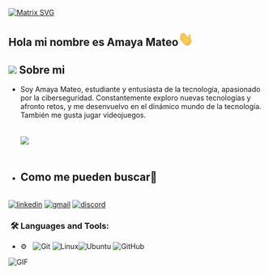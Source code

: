  [![Matrix SVG](https://raw.githubusercontent.com/rodrigograca31/rodrigograca31/master/matrix.svg)](https://www.youtube.com/watch?v=SDkAGkd4NLc) 
<h2> Hola mi nombre es Amaya Mateo<img src="https://raw.githubusercontent.com/ABSphreak/ABSphreak/master/gifs/Hi.gif" width="30px"></h2>
 </p>

## <picture><img src = "https://github.com/7oSkaaa/7oSkaaa/blob/main/Images/about_me.gif?raw=true" width = 50px></picture> Sobre mi

- Soy Amaya Mateo, estudiante y entusiasta de la tecnología, apasionado por la ciberseguridad. Constantemente exploro nuevas tecnologías y afronto retos, y me desenvuelvo en el dinámico mundo de la tecnología. También me gusta jugar videojuegos.<summary><h2 style="display: inline-block"><picture> <img src = "https://github.com/7oSkaaa/7oSkaaa/blob/main/Images/CP_PS.gif?raw=true" width = 50px>
-  <summary><h2 style="display: inline-block">Como me pueden buscar🤝</h2></summary>
    </ul>
  <!--icons and links-->
  <p align="left">
  <a href="www.linkedin.com/in/mate0-amaya" target="blank"><img align="center" src="https://user-images.githubusercontent.com/88904952/234979284-68c11d7f-1acc-4f0c-ac78-044e1037d7b0.png" alt="linkedin" height="50" width="50" /></a>
  <a href="mateoamaya2006@gmail.com" target="blank"><img align="center" src="https://github.com/Mo-Alsehli/Mo-Alsehli/assets/98949843/6d935082-a6bb-4f5d-be13-87b821d8421c" alt="gmail" height="50" width="50"  /></a>
  <a href="discordapp.com/users/tucacafloja" target="blank"><img align="center" src="https://user-images.githubusercontent.com/88904952/234982627-019fd336-6248-453c-9b05-97c13fd1d207.png" alt="discord" height="50" width="50" /></a>
  </p>
  </div> 

<h3>  &nbsp;🛠️ Languages and Tools:</h3>

- ⚙️ &nbsp;
  ![Git](https://img.shields.io/badge/-Git-333333?style=flat&logo=git)
  ![Linux](https://img.shields.io/badge/-Linux-333333?style=flat&logo=Linux&logoColor=FCC624)![Ubuntu](https://img.shields.io/badge/-Ubuntu-black?style=flat-square&logo=ubuntu)
  ![GitHub](https://img.shields.io/badge/-GitHub-333333?style=flat&logo=github)
<img  height="280rem" alt="GIF" src="https://media.tenor.com/GfSX-u7VGM4AAAAC/coding.gif" />
